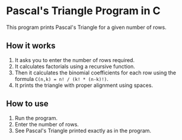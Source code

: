 # Pascal's Triangle Program in C

This program prints Pascal's Triangle for a given number of rows.

## How it works

1. It asks you to enter the number of rows required.  
2. It calculates factorials using a recursive function.  
3. Then it calculates the binomial coefficients for each row using the formula `C(n,k) = n! / (k! * (n-k)!)`.  
4. It prints the triangle with proper alignment using spaces.

## How to use

1. Run the program.  
2. Enter the number of rows.  
3. See Pascal's Triangle printed exactly as in the program.